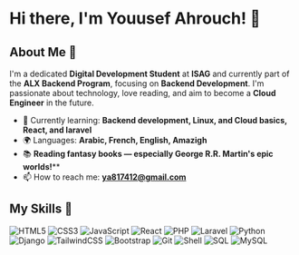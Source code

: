 # Hi there, I'm Youusef Ahrouch! 👋


## About Me 🚀

I'm a dedicated **Digital Development Student** at **ISAG** and currently part of the **ALX Backend Program**, focusing on **Backend Development**. I'm passionate about technology, love reading, and aim to become a **Cloud Engineer** in the future.

- 🌱 Currently learning: **Backend development, Linux, and Cloud basics, React, and laravel**
- 🌍 Languages: **Arabic, French, English, Amazigh**
- 📚 **Reading fantasy books — especially George R.R. Martin's epic worlds!****
- 📫 How to reach me: **ya817412@gmail.com**

## My Skills 🧠

![HTML5](https://img.shields.io/badge/-HTML5-E34F26?style=flat-square&logo=html5&logoColor=white)
![CSS3](https://img.shields.io/badge/-CSS3-1572B6?style=flat-square&logo=css3&logoColor=white)
![JavaScript](https://img.shields.io/badge/-JavaScript-F7DF1E?style=flat-square&logo=javascript&logoColor=black)
![React](https://img.shields.io/badge/-React-61DAFB?style=flat-square&logo=react&logoColor=black)
![PHP](https://img.shields.io/badge/-PHP-777BB4?style=flat-square&logo=php&logoColor=white)
![Laravel](https://img.shields.io/badge/-Laravel-FF2D20?style=flat-square&logo=laravel&logoColor=white)
![Python](https://img.shields.io/badge/-Python-3776AB?style=flat-square&logo=python&logoColor=white)
![Django](https://img.shields.io/badge/-Django-092E20?style=flat-square&logo=django&logoColor=white)
![TailwindCSS](https://img.shields.io/badge/-TailwindCSS-06B6D4?style=flat-square&logo=tailwind-css&logoColor=white)
![Bootstrap](https://img.shields.io/badge/-Bootstrap-7952B3?style=flat-square&logo=bootstrap&logoColor=white)
![Git](https://img.shields.io/badge/-Git-F05032?style=flat-square&logo=git&logoColor=white)
![Shell](https://img.shields.io/badge/-Shell-4EAA25?style=flat-square&logo=gnu-bash&logoColor=white)
![SQL](https://img.shields.io/badge/-SQL-003B57?style=flat-square&logo=database&logoColor=white)
![MySQL](https://img.shields.io/badge/-MySQL-4479A1?style=flat-square&logo=mysql&logoColor=white)
